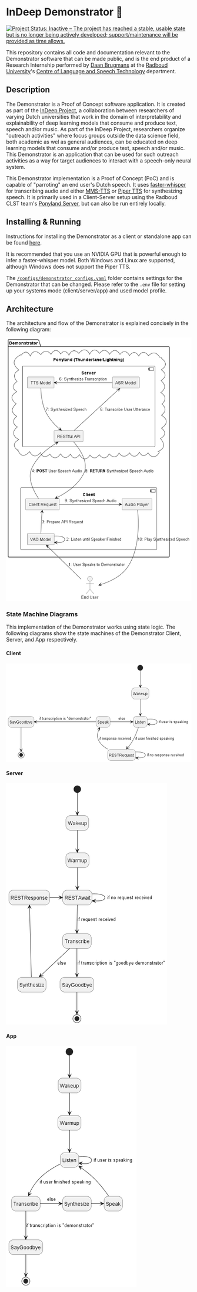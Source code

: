 # InDeep Demonstrator 🦜

[![Project Status: Inactive – The project has reached a stable, usable state but is no longer being actively developed; support/maintenance will be provided as time allows.](https://www.repostatus.org/badges/latest/inactive.svg)](https://www.repostatus.org/#inactive)

This repository contains all code and documentation relevant to the Demonstrator software that can be made public, and is the end product of a Research Internship performed by [Daan Brugmans](https://github.com/daanbrugmans) at the [Radboud University](https://www.ru.nl/en)'s [Centre of Language and Speech Technology](https://www.ru.nl/en/cls/clst) department.

## Description
The Demonstrator is a Proof of Concept software application.
It is created as part of the [InDeep Project](https://projects.illc.uva.nl/indeep/), a collaboration between researchers of varying Dutch universities that work in the domain of interpretability and explainability of deep learning models that consume and produce text, speech and/or music.
As part of the InDeep Project, researchers organize "outreach activities" where focus groups outside the data science field, both academic as wel as general audiences, can be educated on deep learning models that consume and/or produce text, speech and/or music.
This Demonstrator is an application that can be used for such outreach activities as a way for target audiences to interact with a speech-only neural system.

This Demonstrator implementation is a Proof of Concept (PoC) and is capable of "parroting" an end user's Dutch speech.
It uses [faster-whisper](https://github.com/SYSTRAN/faster-whisper) for transcribing audio and either [MMS-TTS](https://huggingface.co/facebook/mms-tts) or [Piper TTS](https://rhasspy.github.io/piper-samples/) for synthesizing speech.
It is primarily used in a Client-Server setup using the Radboud CLST team's [Ponyland Server](https://ponyland.science.ru.nl/), but can also be run entirely locally.

## Installing & Running
Instructions for installing the Demonstrator as a client or standalone app can be found [here](/docs/installation_client.md).

It is recommended that you use an NVIDIA GPU that is powerful enough to infer a faster-whisper model.
Both Windows and Linux are supported, although Windows does not support the Piper TTS.

The [`/configs/demonstrator_configs.yaml`](/configs/demonstrator_configs.yaml) folder contains settings for the Demonstrator that can be changed.
Please refer to the `.env` file for setting up your systems mode (client/server/app) and used model profile.

## Architecture
The architecture and flow of the Demonstrator is explained concisely in the following diagram:

![Diagram of the Demonstrator's Client-Server architecture](/docs/diagrams/deployment.png)

### State Machine Diagrams
This implementation of the Demonstrator works using state logic.
The following diagrams show the state machines of the Demonstrator Client, Server, and App respectively.

#### Client
![State Machine Diagram of a Demonstrator Client](/docs/diagrams/state_client.png)

#### Server
![State Machine Diagram of a Demonstrator Server](/docs/diagrams/state_server.png)

#### App
![State Machine Diagram of a Demonstrator App](/docs/diagrams/state_app.png)
